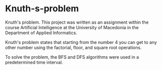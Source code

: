 # Knuth-s-problem

Knuth's problem. This project was written as an assignment within the course Artificial Intelligence at 
the University of Macedonia in the Department of Applied Informatics.

Knuth's problem states that starting from the number 4 you can 
get to any other number using the factorial, floor, and square root operations.

To solve the problem, the BFS and DFS algorithms were used in a predetermined time interval.
